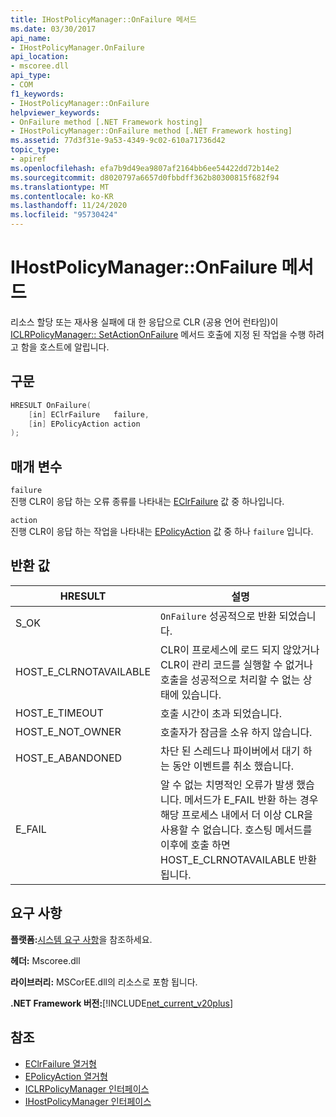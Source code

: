 ```yaml
---
title: IHostPolicyManager::OnFailure 메서드
ms.date: 03/30/2017
api_name:
- IHostPolicyManager.OnFailure
api_location:
- mscoree.dll
api_type:
- COM
f1_keywords:
- IHostPolicyManager::OnFailure
helpviewer_keywords:
- OnFailure method [.NET Framework hosting]
- IHostPolicyManager::OnFailure method [.NET Framework hosting]
ms.assetid: 77d3f31e-9a53-4349-9c02-610a71736d42
topic_type:
- apiref
ms.openlocfilehash: efa7b9d49ea9807af2164bb6ee54422dd72b14e2
ms.sourcegitcommit: d8020797a6657d0fbbdff362b80300815f682f94
ms.translationtype: MT
ms.contentlocale: ko-KR
ms.lasthandoff: 11/24/2020
ms.locfileid: "95730424"
---
```

# <a name="ihostpolicymanageronfailure-method"></a>IHostPolicyManager::OnFailure 메서드

리소스 할당 또는 재사용 실패에 대 한 응답으로 CLR (공용 언어 런타임)이 [ICLRPolicyManager:: SetActionOnFailure](iclrpolicymanager-setactiononfailure-method.md) 메서드 호출에 지정 된 작업을 수행 하려고 함을 호스트에 알립니다.  
  
## <a name="syntax"></a>구문  
  
```cpp  
HRESULT OnFailure(  
    [in] EClrFailure   failure,  
    [in] EPolicyAction action  
);  
```  
  
## <a name="parameters"></a>매개 변수  

 `failure`  
 진행 CLR이 응답 하는 오류 종류를 나타내는 [EClrFailure](eclrfailure-enumeration.md) 값 중 하나입니다.  
  
 `action`  
 진행 CLR이 응답 하는 작업을 나타내는 [EPolicyAction](epolicyaction-enumeration.md) 값 중 하나 `failure` 입니다.  
  
## <a name="return-value"></a>반환 값  
  
|HRESULT|설명|  
|-------------|-----------------|  
|S_OK|`OnFailure` 성공적으로 반환 되었습니다.|  
|HOST_E_CLRNOTAVAILABLE|CLR이 프로세스에 로드 되지 않았거나 CLR이 관리 코드를 실행할 수 없거나 호출을 성공적으로 처리할 수 없는 상태에 있습니다.|  
|HOST_E_TIMEOUT|호출 시간이 초과 되었습니다.|  
|HOST_E_NOT_OWNER|호출자가 잠금을 소유 하지 않습니다.|  
|HOST_E_ABANDONED|차단 된 스레드나 파이버에서 대기 하는 동안 이벤트를 취소 했습니다.|  
|E_FAIL|알 수 없는 치명적인 오류가 발생 했습니다. 메서드가 E_FAIL 반환 하는 경우 해당 프로세스 내에서 더 이상 CLR을 사용할 수 없습니다. 호스팅 메서드를 이후에 호출 하면 HOST_E_CLRNOTAVAILABLE 반환 됩니다.|  
  
## <a name="requirements"></a>요구 사항  

 **플랫폼:**[시스템 요구 사항](../../get-started/system-requirements.md)을 참조하세요.  
  
 **헤더:** Mscoree.dll  
  
 **라이브러리:** MSCorEE.dll의 리소스로 포함 됩니다.  
  
 **.NET Framework 버전:**[!INCLUDE[net_current_v20plus](../../../../includes/net-current-v20plus-md.md)]  
  
## <a name="see-also"></a>참조

- [EClrFailure 열거형](eclrfailure-enumeration.md)
- [EPolicyAction 열거형](epolicyaction-enumeration.md)
- [ICLRPolicyManager 인터페이스](iclrpolicymanager-interface.md)
- [IHostPolicyManager 인터페이스](ihostpolicymanager-interface.md)

